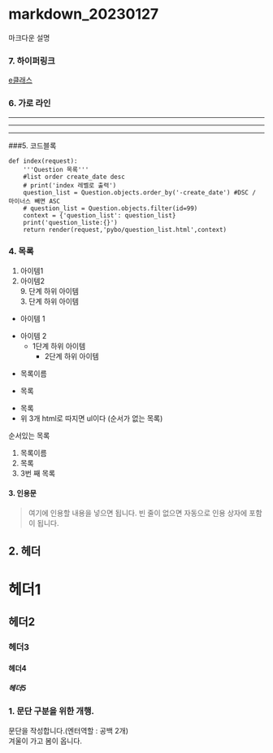 # markdown_20230127
마크다운 설명

### 7. 하이퍼링크 
[e클래스](https://cafe.daum.net/pcwk "e클래스의 cafe입니다.")

### 6. 가로 라인
---
***
------
###5. 코드블록 
```
def index(request):
    '''Question 목록'''
    #list order create_date desc
    # print('index 레벨로 출력')
    question_list = Question.objects.order_by('-create_date') #DSC / 마이너스 빼면 ASC
    # question_list = Question.objects.filter(id=99)
    context = {'question_list': question_list}
    print('question_liste:{}')
    return render(request,'pybo/question_list.html',context)
```


### 4. 목록  
1. 아이템1  
2. 아이템2  
   9. 단계 하위 아이템   
     3. 단계 하위 아이템  
- 아이템 1  
+ 아이템 2  
  - 1단계 하위 아이템 
    * 2단계 하위 아이템 
* 목록이름  
- 목록 
+ 목록
+ 위 3개 html로 따지면 ul이다 (순서가 없는 목록) 

순서있는 목록  
1. 목록이름
2. 목록
3. 3번 째 목록 

#### 3. 인용문 
> 여기에 인용할 내용을 넣으면 됩니다. 
> 빈 줄이 없으면 자동으로 인용 상자에 포함이 됩니다. 

## 2. 헤더 
# 헤더1
## 헤더2
### 헤더3
#### 헤더4
##### 헤더5


### 1. 문단 구분을 위한 개행.
문단을 작성합니다.(엔터역할 : 공백 2개)    
겨울이 가고 봄이 옵니다. 
